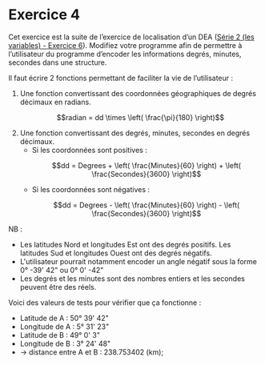 # Exercice 4

Cet exercice est la suite de l’exercice de localisation d’un DEA ([Série 2 (les variables) - Exercice 6](https://tech.io/playgrounds/55269/2---les-variables/exercice-6)). Modifiez votre programme afin de permettre à l’utilisateur du programme d’encoder les informations degrés, minutes, secondes dans une structure.

Il faut écrire 2 fonctions permettant de faciliter la vie de l’utilisateur :

<ol>
<li> 
Une fonction convertissant des coordonnées géographiques de degrés décimaux en radians.

```math
radian = dd \times \left( \frac{\pi}{180} \right)
```

</li>
<li>
Une fonction convertissant des degrés, minutes, secondes en degrés décimaux.
<ul>
<li>
Si les coordonnées sont positives :

```math
dd = Degrees + \left( \frac{Minutes}{60} \right) + \left( \frac{Secondes}{3600} \right)
```

</li>
<li>
Si les coordonnées sont négatives :

```math
dd = Degrees - \left( \frac{Minutes}{60} \right) - \left( \frac{Secondes}{3600} \right)
```

</li>
</li>
</ol>

NB : 
- Les latitudes Nord et longitudes Est ont des degrés positifs. Les latitudes Sud et longitudes Ouest ont des degrés négatifs.
- L'utilisateur pourrait notamment encoder un angle négatif sous la forme 0° -39' 42" ou 0° 0' -42" 
- Les degrés et les minutes sont des nombres entiers et les secondes peuvent être des réels.

Voici des valeurs de tests pour vérifier que ça fonctionne :

- Latitude de A : 50° 39' 42"
- Longitude de A : 5° 31' 23"
- Latitude de B : 49° 0' 3"
- Longitude de B : 3° 24' 48"
- -> distance entre A et B : 238.753402 (km);